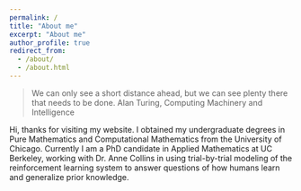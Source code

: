 ```yaml
---
permalink: /
title: "About me"
excerpt: "About me"
author_profile: true
redirect_from: 
  - /about/
  - /about.html
---
```


> We can only see a short distance ahead, but we can see plenty there that needs to be done.
> Alan Turing, Computing Machinery and Intelligence


Hi, thanks for visiting my website. I obtained my undergraduate degrees in Pure Mathematics and Computational Mathematics from the University of Chicago. Currently I am a PhD candidate in Applied Mathematics at UC Berkeley, working with Dr. Anne Collins in using trial-by-trial modeling of the reinforcement learning system to answer questions of how humans learn and generalize prior knowledge.
